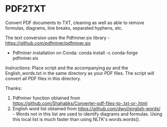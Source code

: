 # PDF2TXT
Convert PDF documents to TXT, cleaning as well as able to remove formulas, diagrams, line breaks, separated hyphens, etc.

The text conversion uses the Pdfminer.six library - https://github.com/pdfminer/pdfminer.six
- Pdfminer installation on Conda: conda install -c conda-forge pdfminer.six

Instructions: Place script and the accompanying py and the English_words.txt in the same directory as your PDF files. The script will convert all PDF files in this directory.

Thanks:
1. Pdfminer function obtained from https://github.com/Shahabks/Converter-pdf-files-to-.txt-or-.html
2. English word list obtained from https://github.com/dwyl/english-words/ - Words not in this list are used to identify diagrams and formulas. Using this local list is much faster than using NLTK's words.words().
